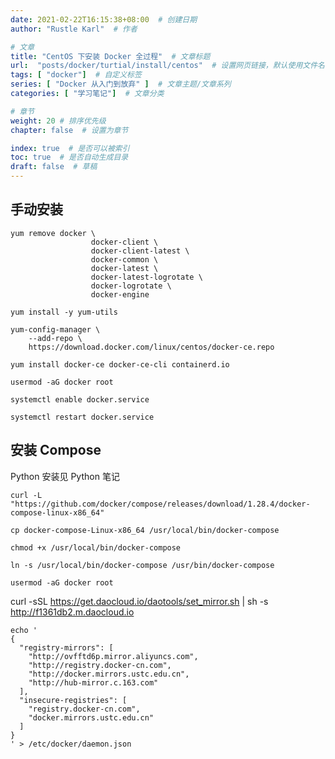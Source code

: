 ```yaml
---
date: 2021-02-22T16:15:38+08:00  # 创建日期
author: "Rustle Karl"  # 作者

# 文章
title: "CentOS 下安装 Docker 全过程"  # 文章标题
url:  "posts/docker/turtial/install/centos"  # 设置网页链接，默认使用文件名
tags: [ "docker"]  # 自定义标签
series: [ "Docker 从入门到放弃" ]  # 文章主题/文章系列
categories: [ "学习笔记"]  # 文章分类

# 章节
weight: 20 # 排序优先级
chapter: false  # 设置为章节

index: true  # 是否可以被索引
toc: true  # 是否自动生成目录
draft: false  # 草稿
---
```


## 手动安装

```shell
yum remove docker \
                  docker-client \
                  docker-client-latest \
                  docker-common \
                  docker-latest \
                  docker-latest-logrotate \
                  docker-logrotate \
                  docker-engine
```

```shell
yum install -y yum-utils
```

```shell
yum-config-manager \
    --add-repo \
    https://download.docker.com/linux/centos/docker-ce.repo
```

```shell
yum install docker-ce docker-ce-cli containerd.io
```

```shell
usermod -aG docker root
```

```shell
systemctl enable docker.service
```

```shell
systemctl restart docker.service
```

## 安装 Compose

Python 安装见 Python 笔记

```shell
curl -L "https://github.com/docker/compose/releases/download/1.28.4/docker-compose-linux-x86_64"
```

```shell
cp docker-compose-Linux-x86_64 /usr/local/bin/docker-compose
```

```shell
chmod +x /usr/local/bin/docker-compose
```

```shell
ln -s /usr/local/bin/docker-compose /usr/bin/docker-compose
```

```shell
usermod -aG docker root
```

curl -sSL https://get.daocloud.io/daotools/set_mirror.sh | sh -s http://f1361db2.m.daocloud.io

```shell
echo '
{
  "registry-mirrors": [
    "http://ovfftd6p.mirror.aliyuncs.com",
    "http://registry.docker-cn.com",
    "http://docker.mirrors.ustc.edu.cn",
    "http://hub-mirror.c.163.com"
  ],
  "insecure-registries": [
    "registry.docker-cn.com",
    "docker.mirrors.ustc.edu.cn"
  ]
}
' > /etc/docker/daemon.json
```
